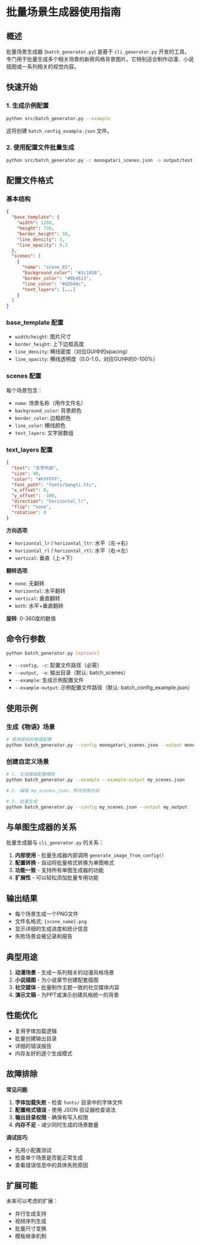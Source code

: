 # 批量场景生成器使用指南

## 概述

批量场景生成器 (`batch_generator.py`) 是基于 `cli_generator.py` 开发的工具，专门用于批量生成多个相关场景的新房风格背景图片。它特别适合制作动漫、小说插图或一系列相关的视觉内容。

## 快速开始

### 1. 生成示例配置

```bash
python src/batch_generator.py --example
```

这将创建 `batch_config_example.json` 文件。

### 2. 使用配置文件批量生成

```bash
python src/batch_generator.py -c monogatari_scenes.json -o output/test
```

## 配置文件格式

### 基本结构

```json
{
  "base_template": {
    "width": 1280,
    "height": 720,
    "border_height": 50,
    "line_density": 3,
    "line_opacity": 0.3
  },
  "scenes": [
    {
      "name": "scene_01",
      "background_color": "#2c1810",
      "border_color": "#8b4513", 
      "line_color": "#d2b48c",
      "text_layers": [...]
    }
  ]
}
```

### base_template 配置

- `width/height`: 图片尺寸
- `border_height`: 上下边框高度
- `line_density`: 横线密度（对应GUI中的spacing）
- `line_opacity`: 横线透明度（0.0-1.0，对应GUI中的0-100%）

### scenes 配置

每个场景包含：
- `name`: 场景名称（用作文件名）
- `background_color`: 背景颜色
- `border_color`: 边框颜色  
- `line_color`: 横线颜色
- `text_layers`: 文字层数组

### text_layers 配置

```json
{
  "text": "文字内容",
  "size": 40,
  "color": "#FFFFFF",
  "font_path": "fonts/Songti.ttc",
  "x_offset": 0,
  "y_offset": -100,
  "direction": "horizontal_lr",
  "flip": "none", 
  "rotation": 0
}
```

**方向选项**:
- `horizontal_lr` / `horizontal_ltr`: 水平（左→右）
- `horizontal_rl` / `horizontal_rtl`: 水平（右→左）
- `vertical`: 垂直（上→下）

**翻转选项**:
- `none`: 无翻转
- `horizontal`: 水平翻转
- `vertical`: 垂直翻转
- `both`: 水平+垂直翻转

**旋转**: 0-360度的数值

## 命令行参数

```bash
python batch_generator.py [options]
```

- `--config, -c`: 配置文件路径（必需）
- `--output, -o`: 输出目录（默认: batch_scenes）
- `--example`: 生成示例配置文件
- `--example-output`: 示例配置文件路径（默认: batch_config_example.json）

## 使用示例

### 生成《物语》场景

```bash
# 使用提供的物语配置
python batch_generator.py --config monogatari_scenes.json --output monogatari_scenes
```

### 创建自定义场景

```bash
# 1. 生成基础配置模板
python batch_generator.py --example --example-output my_scenes.json

# 2. 编辑 my_scenes.json，修改场景内容

# 3. 批量生成
python batch_generator.py --config my_scenes.json --output my_output
```

## 与单图生成器的关系

批量生成器与 `cli_generator.py` 的关系：

1. **内部使用** - 批量生成器内部调用 `generate_image_from_config()`
2. **配置转换** - 自动将批量格式转换为单图格式
3. **功能一致** - 支持所有单图生成器的功能
4. **扩展性** - 可以轻松添加批量专用功能

## 输出结果

- 每个场景生成一个PNG文件
- 文件名格式: `{scene_name}.png`
- 显示详细的生成进度和统计信息
- 失败场景会被记录和报告

## 典型用途

1. **动漫场景** - 生成一系列相关的动漫风格场景
2. **小说插图** - 为小说章节创建配套插图
3. **社交媒体** - 批量制作主题一致的社交媒体内容
4. **演示文稿** - 为PPT或演示创建风格统一的背景

## 性能优化

- 复用字体加载逻辑
- 批量创建输出目录
- 详细的错误报告
- 内存友好的逐个生成模式

## 故障排除

**常见问题**:

1. **字体加载失败** - 检查 `fonts/` 目录中的字体文件
2. **配置格式错误** - 使用 JSON 验证器检查语法
3. **输出目录权限** - 确保有写入权限
4. **内存不足** - 减少同时生成的场景数量

**调试技巧**:
- 先用小配置测试
- 检查单个场景是否能正常生成
- 查看错误信息中的具体失败原因

## 扩展可能

未来可以考虑的扩展：
- 并行生成支持
- 视频序列生成
- 批量尺寸变换
- 模板继承机制 